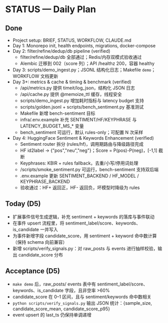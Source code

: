 # STATUS — Daily Plan

## Done

- Project setup: BRIEF, STATUS, WORKFLOW, CLAUDE.md
- Day 1: Monorepo init, health endpoints, migrations, docker-compose
- Day 2: filter/refine/dedup/db pipeline (verified)
  - filter/refine/dedup/db 全部通过；Redis/内存双模式验收通过
  - Alembic 迁移到 002（score 列）；API /healthz 200，容器 healthy
- Day 3: scripts/demo_ingest.py；JSONL 结构化日志；Makefile `demo`；WORKFLOW 文档更新
- Day 3+: metrics & cache & timing & benchmark (verified)
  - /api/metrics.py 提供 timeit/log_json，结构化 JSON 日志
  - /api/cache.py 提供 @memoize_ttl 缓存，线程安全
  - scripts/demo_ingest.py 增加耗时指标与 latency budget 支持
  - scripts/golden.jsonl + scripts/bench_sentiment.py 基准测试
  - Makefile 新增 bench-sentiment 目标
  - infra/.env.example 补充 SENTIMENT/HF/KEYPHRASE 与 LATENCY_BUDGET_MS\_\* 变量
  - bench_sentiment 可运行，默认 rules-only；可配置 N 次采样
- Day 4: HuggingFace Sentiment & Keywords Enhancement (verified)
  - Sentiment router 拆分 (rules/hf)，调用期路由与降级路径完成
  - HF id2label → {"pos","neu","neg"}；Score = P(pos)-P(neg)，[-1,1] 截断
  - Keyphrases: KBIR + rules fallback，去重/小写/停用词处理
  - /scripts/smoke_sentiment.py 可运行，bench-sentiment 支持双后端
  - .env.example 更新 SENTIMENT_BACKEND / HF_MODEL / KEYPHRASE_BACKEND
  - 验收通过：HF+ 返回正，HF- 返回负，坏模型时降级为 rules

## Today (D5)

- 扩展事件信号生成逻辑，补充 sentiment + keywords 的落库与事件联动
- 在事件 upsert 流程里，将 sentiment_label/score、keywords、is_candidate 一并写入
- 为事件新增字段 candidate_score，用 sentiment + keyword 命中数计算（保持 schema 向前兼容）
- 新增 scripts/verify_signals.py：对 raw_posts 与 events 进行抽样校验，输出 candidate_score 分布

## Acceptance (D5)

- `make demo` 后，raw_posts/ events 表中有 sentiment_label/score、keywords、is_candidate 字段，且非空率 >60%
- candidate_score 在 0–1 区间，且与 sentiment/keywords 命中数相关
- `python scripts/verify_signals.py` 输出 JSON 统计：{sample_size, candidate_score_mean, candidate_score_p95}
- event upsert 的 last_ts 仍保持单调递增
